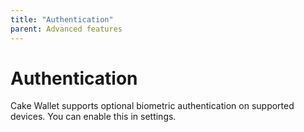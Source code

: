 ```yaml
---
title: "Authentication"
parent: Advanced features
---
```


# Authentication

Cake Wallet supports optional biometric authentication on supported devices. You can enable this in settings.
